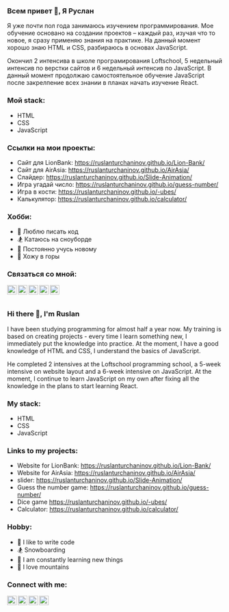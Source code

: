 ### Всем привет 👋, Я Руслан

Я уже почти пол года занимаюсь изучением программирования. Мое обучение основано на создании проектов – каждый раз, изучая что то новое, я сразу применяю знания на практике. На данный момент хорошо знаю HTML и CSS, разбираюсь в основах JavaScript.

Окончил 2 интенсива в школе програмирования Loftschool, 5 недельный интенсив по верстки сайтов и 6 недельный интенсив по JavaScript. В данный момент продолжаю самостоятельное обучение JavaScript после закрелпение всех знании в планах начать изучение React.

### Мой stack:
- HTML
- CSS
- JavaScript


### Ссылки на мои проекты:
- Сайт для LionBank: https://ruslanturchaninov.github.io/Lion-Bank/
- Сайт для AirAsia:  https://ruslanturchaninov.github.io/AirAsia/
- Слайдер:                   https://ruslanturchaninov.github.io/Slide-Animation/
- Игра угадай число:         https://ruslanturchaninov.github.io/guess-number/
- Игра в кости:              https://ruslanturchaninov.github.io/-ubes/
- Калькулятор:               https://ruslanturchaninov.github.io/calculator/


### Хобби:
- 💪 Люблю писать код
- 🏂 Катаюсь на сноуборде
- 🥅 Постоянно учусь новому
- 🗻 Хожу в горы


### Связаться со мной:
[<img align="left" alt="Ruslan | FaceBook" width="22px" src="https://cdn.icon-icons.com/icons2/2428/PNG/512/facebook_black_logo_icon_147136.png" />][facebook]
[<img align="left" alt="Ruslan | LinkedIn" width="22px" src="https://cdn.jsdelivr.net/npm/simple-icons@v3/icons/linkedin.svg" />][linkedin]
[<img align="left" alt="Ruslan | Instagram" width="22px" src="https://cdn.jsdelivr.net/npm/simple-icons@v3/icons/instagram.svg" />][instagram]
[<img align="left" alt="Ruslan | VK" width="22px" src="https://cdn.jsdelivr.net/npm/simple-icons@v3/icons/vk.svg" />][vk]
[<img align="left" alt="Ruslan | Telegram" width="22px" src="https://w7.pngwing.com/pngs/309/9/png-transparent-telegram-computer-icons-messaging-apps-others-miscellaneous-angle-triangle-thumbnail.png" />][tg]

[facebook]: https://www.facebook.com/r.turchaninov/
[linkedin]: https://www.linkedin.com/in/ruslan-turchaninov/
[instagram]: https://www.instagram.com/ruslanturchaninof/
[vk]: https://vk.com/turchaninov1
[tg]: https://t.me/ruslanturchaninof

<br>
<br>

### Hi there 👋, I'm Ruslan

I have been studying programming for almost half a year now. My training is based on creating projects - every time I learn something new, I immediately put the knowledge into practice. At the moment, I have a good knowledge of HTML and CSS, I understand the basics of JavaScript.

He completed 2 intensives at the Loftschool programming school, a 5-week intensive on website layout and a 6-week intensive on JavaScript. At the moment, I continue to learn JavaScript on my own after fixing all the knowledge in the plans to start learning React.

### My stack:
- HTML
- CSS
- JavaScript

### Links to my projects:
- Website for LionBank: https://ruslanturchaninov.github.io/Lion-Bank/
- Website for AirAsia:  https://ruslanturchaninov.github.io/AirAsia/
- slider:                   https://ruslanturchaninov.github.io/Slide-Animation/
- Guess the number game:         https://ruslanturchaninov.github.io/guess-number/
- Dice game              https://ruslanturchaninov.github.io/-ubes/
- Calculator:               https://ruslanturchaninov.github.io/calculator/

### Hobby:
- 💪 I like to write code
- 🏂 Snowboarding
- 🥅 I am constantly learning new things
- 🗻 I love mountains

### Connect with me:
[<img align="left" alt="Ruslan | FaceBook" width="22px" src="https://cdn.icon-icons.com/icons2/2428/PNG/512/facebook_black_logo_icon_147136.png" />][facebook]
[<img align="left" alt="Ruslan | LinkedIn" width="22px" src="https://cdn.jsdelivr.net/npm/simple-icons@v3/icons/linkedin.svg" />][linkedin]
[<img align="left" alt="Ruslan | Instagram" width="22px" src="https://cdn.jsdelivr.net/npm/simple-icons@v3/icons/instagram.svg" />][instagram]
[<img align="left" alt="Ruslan | VK" width="22px" src="https://cdn.jsdelivr.net/npm/simple-icons@v3/icons/vk.svg" />][vk]

[facebook]: https://www.facebook.com/r.turchaninov/
[linkedin]: https://www.linkedin.com/in/ruslan-turchaninov/
[instagram]: https://www.instagram.com/ruslanturchaninof/
[vk]: https://vk.com/turchaninov1

